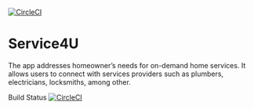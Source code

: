 [![CircleCI](https://circleci.com/gh/ionab10/home-repair-services-app.svg?style=shield&circle-token=0a618edfe2e658b288497c7224022db35218fffc)](https://circleci.com/gh/ionab10/home-repair-services-app)

# Service4U
The app addresses homeowner’s needs for on-demand home services. It allows users to connect with services providers such as plumbers, electricians, locksmiths, among other.

Build Status [![CircleCI](https://circleci.com/gh/ionab10/home-repair-services-app.svg?style=svg&circle-token=0a618edfe2e658b288497c7224022db35218fffc)](https://circleci.com/gh/ionab10/home-repair-services-app)
